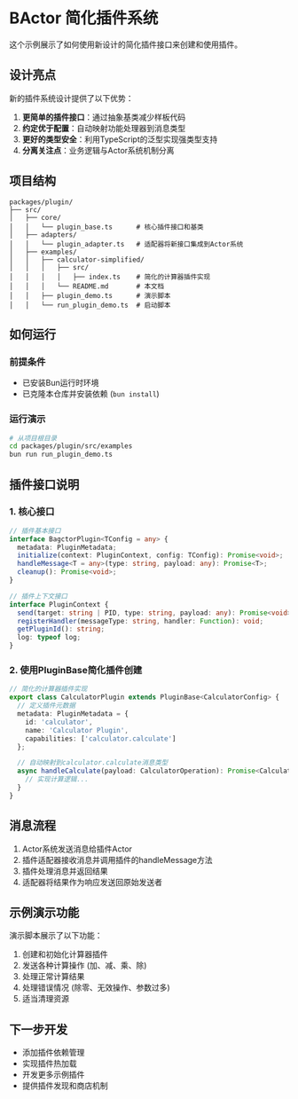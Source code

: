 # BActor 简化插件系统

这个示例展示了如何使用新设计的简化插件接口来创建和使用插件。

## 设计亮点

新的插件系统设计提供了以下优势：

1. **更简单的插件接口**：通过抽象基类减少样板代码
2. **约定优于配置**：自动映射功能处理器到消息类型
3. **更好的类型安全**：利用TypeScript的泛型实现强类型支持
4. **分离关注点**：业务逻辑与Actor系统机制分离

## 项目结构

```
packages/plugin/
├── src/
│   ├── core/
│   │   └── plugin_base.ts      # 核心插件接口和基类
│   ├── adapters/
│   │   └── plugin_adapter.ts   # 适配器将新接口集成到Actor系统
│   ├── examples/
│   │   ├── calculator-simplified/
│   │   │   ├── src/
│   │   │   │   ├── index.ts    # 简化的计算器插件实现
│   │   │   └── README.md       # 本文档
│   │   ├── plugin_demo.ts      # 演示脚本
│   │   └── run_plugin_demo.ts  # 启动脚本
```

## 如何运行

### 前提条件

- 已安装Bun运行时环境
- 已克隆本仓库并安装依赖 (`bun install`)

### 运行演示

```bash
# 从项目根目录
cd packages/plugin/src/examples
bun run run_plugin_demo.ts
```

## 插件接口说明

### 1. 核心接口

```typescript
// 插件基本接口
interface BagctorPlugin<TConfig = any> {
  metadata: PluginMetadata;
  initialize(context: PluginContext, config: TConfig): Promise<void>;
  handleMessage<T = any>(type: string, payload: any): Promise<T>;
  cleanup(): Promise<void>;
}

// 插件上下文接口
interface PluginContext {
  send(target: string | PID, type: string, payload: any): Promise<void>;
  registerHandler(messageType: string, handler: Function): void;
  getPluginId(): string;
  log: typeof log;
}
```

### 2. 使用PluginBase简化插件创建

```typescript
// 简化的计算器插件实现
export class CalculatorPlugin extends PluginBase<CalculatorConfig> {
  // 定义插件元数据
  metadata: PluginMetadata = {
    id: 'calculator',
    name: 'Calculator Plugin',
    capabilities: ['calculator.calculate']
  };

  // 自动映射到calculator.calculate消息类型
  async handleCalculate(payload: CalculatorOperation): Promise<CalculatorResult> {
    // 实现计算逻辑...
  }
}
```

## 消息流程

1. Actor系统发送消息给插件Actor
2. 插件适配器接收消息并调用插件的handleMessage方法
3. 插件处理消息并返回结果
4. 适配器将结果作为响应发送回原始发送者

## 示例演示功能

演示脚本展示了以下功能：

1. 创建和初始化计算器插件
2. 发送各种计算操作 (加、减、乘、除) 
3. 处理正常计算结果
4. 处理错误情况 (除零、无效操作、参数过多)
5. 适当清理资源

## 下一步开发

- 添加插件依赖管理
- 实现插件热加载
- 开发更多示例插件
- 提供插件发现和商店机制 